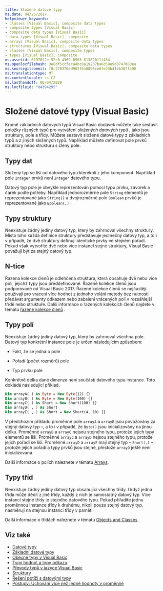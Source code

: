```yaml
---
title: Složené datové typy
ms.date: 04/25/2017
helpviewer_keywords:
- classes [Visual Basic], composite data types
- composite types [Visual Basic]
- composite data types [Visual Basic]
- data types [Visual Basic], composite
- arrays [Visual Basic], composite data types
- structures [Visual Basic], composite data types
- classes [Visual Basic], composite types
- types [Visual Basic], composite
ms.assetid: 62970f2e-52c0-4369-8963-613820f1f434
ms.openlocfilehash: 3e8df5ccfeca4bc0a19237ba6d59e9d0747080ea
ms.sourcegitcommit: f8c270376ed905f6a8896ce0fe25b4f4b38ff498
ms.translationtype: MT
ms.contentlocale: cs-CZ
ms.lasthandoff: 06/04/2020
ms.locfileid: "84394295"
---
```

# <a name="composite-data-types-visual-basic"></a>Složené datové typy (Visual Basic)
Kromě základních datových typů Visual Basic dodávek můžete také sestavit položky různých typů pro vytváření *složených datových typů* , jako jsou struktury, pole a třídy. Můžete sestavit složené datové typy z základních typů a z jiných složených typů. Například můžete definovat pole prvků struktury nebo strukturu s členy pole.  
  
## <a name="data-types"></a>Typy dat  
 Složený typ se liší od datového typu kterékoli z jeho komponent. Například pole `Integer` prvků není `Integer` datového typu.  
  
 Datový typ pole je obvykle reprezentován pomocí typu prvku, závorek a čárek podle potřeby. Například jednorozměrné pole `String` elementů je reprezentované jako `String()` a dvojrozměrné pole `Boolean` prvků je reprezentované jako `Boolean(,)` .  
  
## <a name="structure-types"></a>Typy struktury  
 Neexistuje žádný jediný datový typ, který by zahrnoval všechny struktury. Místo toho každá definice struktury představuje jedinečný datový typ, a to i v případě, že dvě struktury definují identické prvky ve stejném pořadí. Pokud však vytvoříte dvě nebo více instancí stejné struktury, Visual Basic považují být za stejný datový typ.  
  
## <a name="tuples"></a>N-tice

Řazená kolekce členů je odlehčená struktura, která obsahuje dvě nebo více polí, jejichž typy jsou předdefinované. Řazené kolekce členů jsou podporované od Visual Basic 2017. Řazené kolekce členů se nejčastěji používají pro vracení více hodnot z jednoho volání metody bez nutnosti předávat argumenty odkazem nebo zabalení vrácených polí v rozsáhlejší třídě nebo struktuře. Další informace o řazených kolekcích členů najdete v tématu [řazené kolekce členů](tuples.md) .

## <a name="array-types"></a>Typy polí  
 Neexistuje žádný jediný datový typ, který by zahrnoval všechna pole. Datový typ konkrétní instance pole je určen následujícím způsobem:  
  
- Fakt, že se jedná o pole  
  
- Pořadí (počet rozměrů) pole  
  
- Typ prvku pole  
  
 Konkrétně délka dané dimenze není součástí datového typu instance. Toto dokládá následující příklad.  
  
```vb  
Dim arrayA( ) As Byte = New Byte(12) {}  
Dim arrayB( ) As Byte = New Byte(100) {}  
Dim arrayC( ) As Short = New Short(100) {}  
Dim arrayD( , ) As Short  
Dim arrayE( , ) As Short = New Short(4, 10) {}  
```  
  
 V předchozím příkladu proměnné pole `arrayA` a `arrayB` jsou považovány za stejný datový typ –, a to i v případě, že `Byte()` jsou inicializovány na jinou délku. Proměnné `arrayB` a `arrayC` nejsou stejného typu, protože jejich typy elementů se liší. Proměnné `arrayC` a `arrayD` nejsou stejného typu, protože jejich pořadí se liší. Proměnné `arrayD` a `arrayE` mají stejný typ – `Short(,)` – protože jejich pořadí a typy prvků jsou stejné, přestože `arrayD` ještě není inicializovaná.  
  
 Další informace o polích naleznete v tématu [Arrays](../arrays/index.md).  
  
## <a name="class-types"></a>Typy tříd  
 Neexistuje žádný jediný datový typ obsahující všechny třídy. I když jedna třída může dědit z jiné třídy, každý z nich je samostatný datový typ. Více instancí stejné třídy je stejného datového typu. Pokud přiřadíte jednu proměnnou instance třídy k druhému, nikoli pouze stejný datový typ, nasměrují na stejnou instanci třídy v paměti.  
  
 Další informace o třídách naleznete v tématu [Objects and Classes](../objects-and-classes/index.md).  
  
## <a name="see-also"></a>Viz také

- [Datové typy](index.md)
- [Základní datové typy](elementary-data-types.md)
- [Obecné typy v Visual Basic](generic-types.md)
- [Typy hodnot a typy odkazu](value-types-and-reference-types.md)
- [Převody typů v jazyce Visual Basic](type-conversions.md)
- [Struktury](structures.md)
- [Řešení potíží s datovými typy](troubleshooting-data-types.md)
- [Postupy: Uchování více než jedné hodnoty v proměnné](how-to-hold-more-than-one-value-in-a-variable.md)
